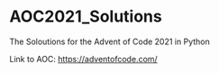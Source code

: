 # AOC2021_Solutions

The Soloutions for the Advent of Code 2021 in Python

Link to AOC: https://adventofcode.com/

